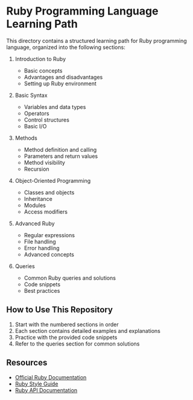 # Ruby Programming Language Learning Path

This directory contains a structured learning path for Ruby programming language, organized into the following sections:

1. Introduction to Ruby
   - Basic concepts
   - Advantages and disadvantages
   - Setting up Ruby environment

2. Basic Syntax
   - Variables and data types
   - Operators
   - Control structures
   - Basic I/O

3. Methods
   - Method definition and calling
   - Parameters and return values
   - Method visibility
   - Recursion

4. Object-Oriented Programming
   - Classes and objects
   - Inheritance
   - Modules
   - Access modifiers

5. Advanced Ruby
   - Regular expressions
   - File handling
   - Error handling
   - Advanced concepts

6. Queries
   - Common Ruby queries and solutions
   - Code snippets
   - Best practices

## How to Use This Repository

1. Start with the numbered sections in order
2. Each section contains detailed examples and explanations
3. Practice with the provided code snippets
4. Refer to the queries section for common solutions

## Resources

- [Official Ruby Documentation](https://www.ruby-lang.org/en/documentation/)
- [Ruby Style Guide](https://rubystyle.guide/)
- [Ruby API Documentation](https://ruby-doc.org/) 